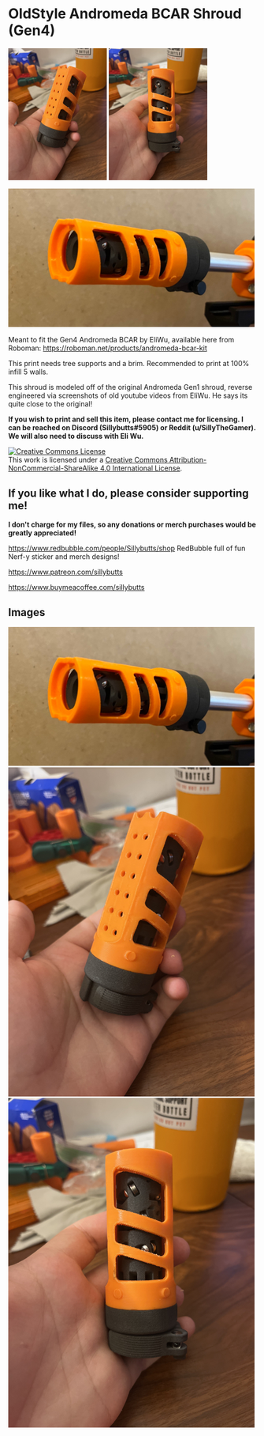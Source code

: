 # OldStyle Andromeda BCAR Shroud (Gen4)

<img src="NewAndromedaOldStyle1.jpg" width="200"> <img src="NewAndromedaOldStyle2.jpg" width="200"> 

<img src="IMG_6893.jpg" width="500">

Meant to fit the Gen4 Andromeda BCAR by EliWu, available here from Roboman: https://roboman.net/products/andromeda-bcar-kit

This print needs tree supports and a brim. Recommended to print at 100% infill 5 walls.

This shroud is modeled off of the original Andromeda Gen1 shroud, reverse engineered via screenshots of old youtube videos from EliWu. He says its quite close to the original!

**If you wish to print and sell this item, please contact me for licensing. I can be reached on Discord (Sillybutts#5905) or Reddit (u/SillyTheGamer). We will also need to discuss with Eli Wu.**

<a rel="license" href="http://creativecommons.org/licenses/by-nc-sa/4.0/"><img alt="Creative Commons License" style="border-width:0" src="https://i.creativecommons.org/l/by-nc-sa/4.0/88x31.png" /></a><br />This work is licensed under a <a rel="license" href="http://creativecommons.org/licenses/by-nc-sa/4.0/">Creative Commons Attribution-NonCommercial-ShareAlike 4.0 International License</a>.


## If you like what I do, please consider supporting me!

**I don't charge for my files, so any donations or merch purchases would be greatly appreciated!**

https://www.redbubble.com/people/Sillybutts/shop RedBubble full of fun Nerf-y sticker and merch designs!  

https://www.patreon.com/sillybutts 

https://www.buymeacoffee.com/sillybutts 



## Images

<img src="IMG_6893.jpg" width="500">
<img src="NewAndromedaOldStyle1.jpg" width="500">
<img src="NewAndromedaOldStyle2.jpg" width="500">
